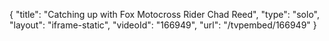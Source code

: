 {
    "title": "Catching up with Fox Motocross Rider Chad Reed",
    "type": "solo",
    "layout": "iframe-static",
    "videoId": "166949",
    "url": "\/tvpembed\/166949"
}